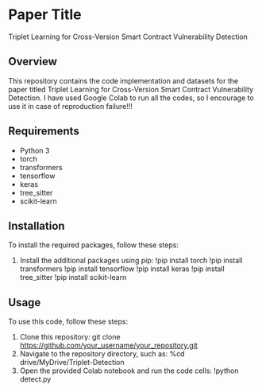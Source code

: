 # Paper Title
Triplet Learning for Cross-Version Smart Contract Vulnerability Detection

## Overview
This repository contains the code implementation and datasets for the paper titled Triplet Learning for Cross-Version Smart Contract Vulnerability Detection. 
I have used Google Colab to run all the codes, so I encourage to use it in case of reproduction failure!!!

## Requirements
- Python 3
- torch
- transformers
- tensorflow
- keras
- tree_sitter
- scikit-learn

## Installation
To install the required packages, follow these steps:
1. Install the additional packages using pip:
!pip install torch
!pip install transformers
!pip install tensorflow
!pip install keras
!pip install tree_sitter
!pip install scikit-learn

## Usage
To use this code, follow these steps:
1. Clone this repository: 
   git clone https://github.com/your_username/your_repository.git
2. Navigate to the repository directory, such as:
   %cd drive/MyDrive/Triplet-Detection
3. Open the provided Colab notebook and run the code cells:
  !python detect.py
